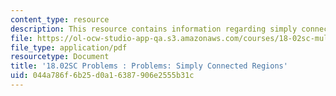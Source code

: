 ```yaml
---
content_type: resource
description: This resource contains information regarding simply connected regions.
file: https://ol-ocw-studio-app-qa.s3.amazonaws.com/courses/18-02sc-multivariable-calculus-fall-2010/044a786f6b25d0a16387906e2555b31c_MIT18_02SC_pb_94_quest.pdf
file_type: application/pdf
resourcetype: Document
title: '18.02SC Problems : Problems: Simply Connected Regions'
uid: 044a786f-6b25-d0a1-6387-906e2555b31c
---
```

